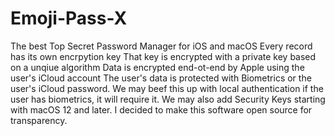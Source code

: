 # Emoji-Pass-X
The best Top Secret Password Manager for iOS and macOS
Every record has its own encrpytion key
That key is encrypted with a private key based on a unqiue algorithm
Data is encrypted end-ot-end by Apple using the user's iCloud account
The user's data is protected with Biometrics or the user's iCloud password.
We may beef this up with local authentication if the user has biometrics, it will require it.
We may also add Security Keys starting with macOS 12 and later.
I decided to make this software open source for transparency.
